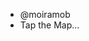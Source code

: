 - @moiramob
- Tap the Map...

<!---
Tap the Map is a simple, convenient and intuitive system for passengers to access underground fare and card balance information.

Tap the Map adds RFID functionality to existing tube station wall maps to allow passengers to ‘Tap the Map’ with Oyster or contactless cards for immediate, real-time fare imformation for their journey.
--->

